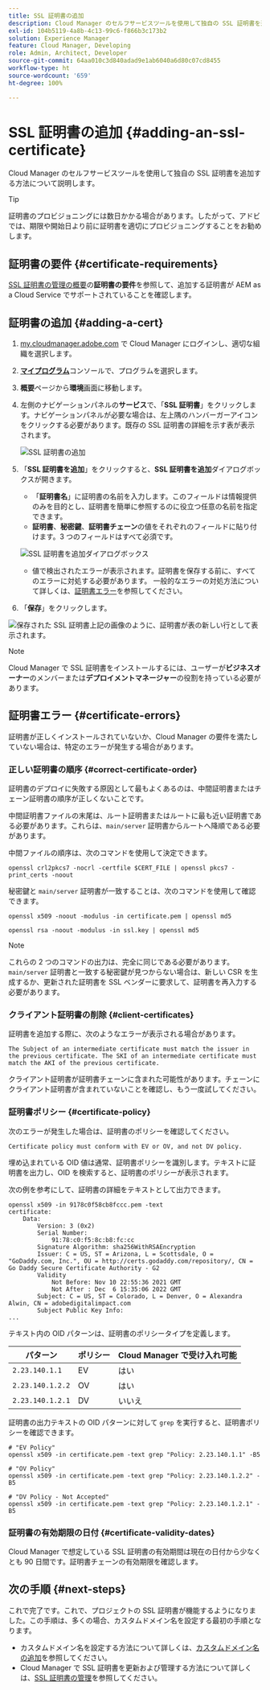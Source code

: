 ```yaml
---
title: SSL 証明書の追加
description: Cloud Manager のセルフサービスツールを使用して独自の SSL 証明書を追加する方法について説明します。
exl-id: 104b5119-4a8b-4c13-99c6-f866b3c173b2
solution: Experience Manager
feature: Cloud Manager, Developing
role: Admin, Architect, Developer
source-git-commit: 64aa010c3d840adad9e1ab6040a6d80c07cd8455
workflow-type: ht
source-wordcount: '659'
ht-degree: 100%

---
```



# SSL 証明書の追加 {#adding-an-ssl-certificate}

Cloud Manager のセルフサービスツールを使用して独自の SSL 証明書を追加する方法について説明します。

>[!TIP]
>
>証明書のプロビジョニングには数日かかる場合があります。したがって、アドビでは、期限や開始日より前に証明書を適切にプロビジョニングすることをお勧めします。

## 証明書の要件 {#certificate-requirements}

[SSL 証明書の管理の概要](/help/implementing/cloud-manager/managing-ssl-certifications/introduction.md#requirements)の&#x200B;**証明書の要件**&#x200B;を参照して、追加する証明書が AEM as a Cloud Service でサポートされていることを確認します。

## 証明書の追加 {#adding-a-cert}

1. [my.cloudmanager.adobe.com](https://my.cloudmanager.adobe.com/) で Cloud Manager にログインし、適切な組織を選択します。

1. **[マイプログラム](/help/implementing/cloud-manager/navigation.md#my-programs)**&#x200B;コンソールで、プログラムを選択します。

1. **概要**&#x200B;ページから&#x200B;**環境**&#x200B;画面に移動します。

1. 左側のナビゲーションパネルの&#x200B;**サービス**&#x200B;で、「**SSL 証明書**」をクリックします。ナビゲーションパネルが必要な場合は、左上隅のハンバーガーアイコンをクリックする必要があります。既存の SSL 証明書の詳細を示す表が表示されます。

   ![SSL 証明書の追加](/help/implementing/cloud-manager/assets/ssl/ssl-cert-1.png)

1. 「**SSL 証明書を追加**」をクリックすると、**SSL 証明書を追加**&#x200B;ダイアログボックスが開きます。

   * 「**証明書名**」に証明書の名前を入力します。このフィールドは情報提供のみを目的とし、証明書を簡単に参照するのに役立つ任意の名前を指定できます。
   * **証明書**、**秘密鍵**、**証明書チェーン**&#x200B;の値をそれぞれのフィールドに貼り付けます。3 つのフィールドはすべて必須です。

   ![SSL 証明書を追加ダイアログボックス](/help/implementing/cloud-manager/assets/ssl/ssl-cert-02.png)

   * 値で検出されたエラーが表示されます。証明書を保存する前に、すべてのエラーに対処する必要があります。
一般的なエラーの対処方法について詳しくは、[証明書エラー](#certificate-errors)を参照してください。

1. 「**保存**」をクリックします。

![保存された SSL 証明書](/help/implementing/cloud-manager/assets/ssl/ssl-cert-3.png)上記の画像のように、証明書が表の新しい行として表示されます。

>[!NOTE]
>
>Cloud Manager で SSL 証明書をインストールするには、ユーザーが&#x200B;**ビジネスオーナー**&#x200B;のメンバーまたは&#x200B;**デプロイメントマネージャー**&#x200B;の役割を持っている必要があります。

## 証明書エラー {#certificate-errors}

証明書が正しくインストールされていないか、Cloud Manager の要件を満たしていない場合は、特定のエラーが発生する場合があります。

### 正しい証明書の順序 {#correct-certificate-order}

証明書のデプロイに失敗する原因として最もよくあるのは、中間証明書またはチェーン証明書の順序が正しくないことです。

中間証明書ファイルの末尾は、ルート証明書またはルートに最も近い証明書である必要があります。これらは、`main/server` 証明書からルートへ降順である必要があります。

中間ファイルの順序は、次のコマンドを使用して決定できます。

```shell
openssl crl2pkcs7 -nocrl -certfile $CERT_FILE | openssl pkcs7 -print_certs -noout
```

秘密鍵と `main/server` 証明書が一致することは、次のコマンドを使用して確認できます。

```shell
openssl x509 -noout -modulus -in certificate.pem | openssl md5
```

```shell
openssl rsa -noout -modulus -in ssl.key | openssl md5
```

>[!NOTE]
>
>これらの 2 つのコマンドの出力は、完全に同じである必要があります。`main/server` 証明書と一致する秘密鍵が見つからない場合は、新しい CSR を生成するか、更新された証明書を SSL ベンダーに要求して、証明書を再入力する必要があります。

### クライアント証明書の削除 {#client-certificates}

証明書を追加する際に、次のようなエラーが表示される場合があります。

```text
The Subject of an intermediate certificate must match the issuer in the previous certificate. The SKI of an intermediate certificate must match the AKI of the previous certificate.
```

クライアント証明書が証明書チェーンに含まれた可能性があります。チェーンにクライアント証明書が含まれていないことを確認し、もう一度試してください。

### 証明書ポリシー {#certificate-policy}

次のエラーが発生した場合は、証明書のポリシーを確認してください。

```text
Certificate policy must conform with EV or OV, and not DV policy.
```

埋め込まれている OID 値は通常、証明書ポリシーを識別します。テキストに証明書を出力し、OID を検索すると、証明書のポリシーが表示されます。

次の例を参考にして、証明書の詳細をテキストとして出力できます。

```text
openssl x509 -in 9178c0f58cb8fccc.pem -text
certificate:
    Data:
        Version: 3 (0x2)
        Serial Number:
            91:78:c0:f5:8c:b8:fc:cc
        Signature Algorithm: sha256WithRSAEncryption
        Issuer: C = US, ST = Arizona, L = Scottsdale, O = "GoDaddy.com, Inc.", OU = http://certs.godaddy.com/repository/, CN = Go Daddy Secure Certificate Authority - G2
        Validity
            Not Before: Nov 10 22:55:36 2021 GMT
            Not After : Dec  6 15:35:06 2022 GMT
        Subject: C = US, ST = Colorado, L = Denver, O = Alexandra Alwin, CN = adobedigitalimpact.com
        Subject Public Key Info:
...
```

テキスト内の OID パターンは、証明書のポリシータイプを定義します。

| パターン | ポリシー | Cloud Manager で受け入れ可能 |
|---|---|---|
| `2.23.140.1.1` | EV | はい |
| `2.23.140.1.2.2` | OV | はい |
| `2.23.140.1.2.1` | DV | いいえ |

証明書の出力テキストの OID パターンに対して `grep` を実行すると、証明書ポリシーを確認できます。

```shell
# "EV Policy"
openssl x509 -in certificate.pem -text grep "Policy: 2.23.140.1.1" -B5

# "OV Policy"
openssl x509 -in certificate.pem -text grep "Policy: 2.23.140.1.2.2" -B5

# "DV Policy - Not Accepted"
openssl x509 -in certificate.pem -text grep "Policy: 2.23.140.1.2.1" -B5
```

### 証明書の有効期限の日付 {#certificate-validity-dates}

Cloud Manager で想定している SSL 証明書の有効期間は現在の日付から少なくとも 90 日間です。証明書チェーンの有効期限を確認します。

## 次の手順 {#next-steps}

これで完了です。これで、プロジェクトの SSL 証明書が機能するようになりました。この手順は、多くの場合、カスタムドメイン名を設定する最初の手順となります。

* カスタムドメイン名を設定する方法について詳しくは、[カスタムドメイン名の追加](/help/implementing/cloud-manager/custom-domain-names/add-custom-domain-name.md)を参照してください。
* Cloud Manager で SSL 証明書を更新および管理する方法について詳しくは、[SSL 証明書の管理](/help/implementing/cloud-manager/managing-ssl-certifications/managing-certificates.md)を参照してください。
